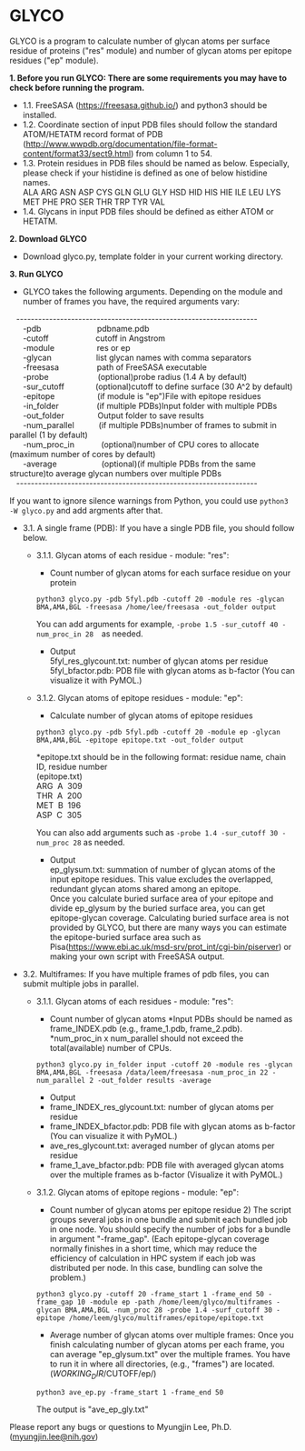 # GLYCO

GLYCO is a program to calculate number of glycan atoms per surface residue of proteins ("res" module) and number of glycan atoms per epitope residues ("ep" module).

**1. Before you run GLYCO: There are some requirements you may have to check before running the program.<br />**
   - 1.1. FreeSASA (https://freesasa.github.io/) and python3 should be installed.<br />
   - 1.2. Coordinate section of input PDB files should follow the standard ATOM/HETATM record format of PDB (http://www.wwpdb.org/documentation/file-format-content/format33/sect9.html) from column 1 to 54.<br />
   - 1.3. Protein residues in PDB files should be named as below. Especially, please check if your histidine is defined as one of below histidine names.<br />
    ALA ARG ASN ASP CYS GLN GLU GLY HSD HID HIS HIE ILE LEU LYS MET PHE PRO SER THR TRP TYR VAL<br />
   - 1.4. Glycans in input PDB files should be defined as either ATOM or HETATM.<br />

**2. Download GLYCO** 
   - Download glyco.py, template folder in your current working directory.<br />

**3. Run GLYCO<br />**
   - GLYCO takes the following arguments. Depending on the module and number of frames you have, the required arguments vary:<br />
 
   &nbsp;&nbsp;&nbsp;------------------------------------------------------------------<br />
       &nbsp; &nbsp; &nbsp; -pdb&nbsp;&nbsp;&nbsp;&nbsp;&nbsp;&nbsp;&nbsp;&nbsp;&nbsp;&nbsp;&nbsp;&nbsp; &nbsp; &nbsp; &nbsp; &nbsp; &nbsp; &nbsp; pdbname.pdb<br />
       &nbsp; &nbsp; &nbsp; -cutoff&nbsp;&nbsp;&nbsp;&nbsp; &nbsp; &nbsp; &nbsp; &nbsp; &nbsp; &nbsp; &nbsp; &nbsp; cutoff in Angstrom<br />
       &nbsp; &nbsp; &nbsp; -module&nbsp;&nbsp;&nbsp;&nbsp;&nbsp;&nbsp; &nbsp; &nbsp; &nbsp; &nbsp; &nbsp; &nbsp; res or ep<br />
       &nbsp; &nbsp; &nbsp; -glycan&nbsp;&nbsp;&nbsp;&nbsp;&nbsp; &nbsp; &nbsp; &nbsp; &nbsp; &nbsp; &nbsp; &nbsp; list glycan names with comma separators<br />
       &nbsp; &nbsp; &nbsp; -freesasa&nbsp;&nbsp;&nbsp;&nbsp;&nbsp; &nbsp;&nbsp; &nbsp; &nbsp; &nbsp; &nbsp;&nbsp;path of FreeSASA executable<br />
       &nbsp; &nbsp; &nbsp; -probe &nbsp;&nbsp;&nbsp;&nbsp;&nbsp;&nbsp; &nbsp; &nbsp; &nbsp; &nbsp; &nbsp; &nbsp; &nbsp; (optional)probe radius (1.4 A by default)<br />
       &nbsp; &nbsp; &nbsp; -sur_cutoff&nbsp;&nbsp;&nbsp;&nbsp;&nbsp;&nbsp;&nbsp; &nbsp; &nbsp; &nbsp; (optional)cutoff to define surface (30 A^2 by default)<br />
       &nbsp; &nbsp; &nbsp; -epitope&nbsp;&nbsp;&nbsp;&nbsp;&nbsp;&nbsp;&nbsp; &nbsp; &nbsp; &nbsp; &nbsp; &nbsp; &nbsp;(if module is "ep")File with epitope residues<br />
       &nbsp; &nbsp; &nbsp; -in_folder &nbsp;&nbsp;&nbsp;&nbsp;&nbsp;&nbsp;&nbsp;&nbsp; &nbsp; &nbsp;&nbsp;&nbsp;&nbsp;&nbsp;(if multiple PDBs)Input folder with multiple PDBs<br />
       &nbsp; &nbsp; &nbsp; -out_folder&nbsp;&nbsp;&nbsp;&nbsp;&nbsp;&nbsp;&nbsp; &nbsp; &nbsp; &nbsp; &nbsp;Output folder to save results<br />
       &nbsp; &nbsp; &nbsp; -num_parallel &nbsp;&nbsp;&nbsp;&nbsp;&nbsp;&nbsp;&nbsp; &nbsp; (if multiple PDBs)number of frames to submit in parallel (1 by default)<br />
       &nbsp; &nbsp; &nbsp; -num_proc_in&nbsp;&nbsp;&nbsp;&nbsp;&nbsp;&nbsp;&nbsp; &nbsp; &nbsp; (optional)number of CPU cores to allocate (maximum number of cores by default)<br />
       &nbsp; &nbsp; &nbsp; -average &nbsp;&nbsp;&nbsp;&nbsp;&nbsp;&nbsp;&nbsp; &nbsp; &nbsp; &nbsp; &nbsp;&nbsp; &nbsp; (optional)(if multiple PDBs from the same structure)to average glycan numbers over multiple PDBs<br />
   &nbsp;&nbsp;&nbsp;------------------------------------------------------------------<br />
 
     
   If you want to ignore silence warnings from Python, you could use ``` python3 -W glyco.py ``` and add argments after that.<br />
   
   - 3.1. A single frame (PDB): If you have a single PDB file, you should follow below.<br />
     - 3.1.1. Glycan atoms of each residue -  module: "res":<br />
     
       - Count number of glycan atoms for each surface residue on your protein<br />
       ```
       python3 glyco.py -pdb 5fyl.pdb -cutoff 20 -module res -glycan BMA,AMA,BGL -freesasa /home/lee/freesasa -out_folder output 
       ```
       You can add arguments for example, ```-probe 1.5 -sur_cutoff 40 -num_proc_in 28  ```as needed. <br />
       
       - Output<br /> 
       5fyl_res_glycount.txt: number of glycan atoms per residue<br />
       5fyl_bfactor.pdb: PDB file with glycan atoms as b-factor (You can visualize it with PyMOL.) <br />
       
     - 3.1.2. Glycan atoms of epitope residues - module: "ep":<br />
       
       - Calculate number of glycan atoms of epitope residues<br />
       ```
       python3 glyco.py -pdb 5fyl.pdb -cutoff 20 -module ep -glycan BMA,AMA,BGL -epitope epitope.txt -out_folder output
       ```
       *epitope.txt should be in the following format: residue name, chain ID, residue number<br />
         (epitope.txt)<br />
          ARG&nbsp; A&nbsp; 309<br />
          THR&nbsp; A&nbsp; 200<br />
          MET&nbsp; B&nbsp; 196<br />
          ASP&nbsp; C&nbsp; 305<br />
       
       You can also add arguments such as ```-probe 1.4 -sur_cutoff 30 -num_proc 28``` as needed.  <br />
        - Output<br /> 
        ep_glysum.txt: summation of number of glycan atoms of the input epitope residues. This value excludes the overlapped, redundant glycan atoms shared among an epitope. <br />
       Once you calculate buried surface area of your epitope and divide ep_glysum by the buried surface area, you can get epitope-glycan coverage. Calculating buried surface area is not provided by GLYCO, but there are many ways you can estimate the epitope-buried surface area such as Pisa(https://www.ebi.ac.uk/msd-srv/prot_int/cgi-bin/piserver) or making your own script with FreeSASA output. 
 
   - 3.2. Multiframes: If you have multiple frames of pdb files, you can submit multiple jobs in parallel.<br />
     - 3.1.1. Glycan atoms of each residues - module: "res":<br />
       - Count number of glycan atoms
        *Input PDBs should be named as frame_INDEX.pdb (e.g., frame_1.pdb, frame_2.pdb).
        *num_proc_in x num_parallel should not exceed the total(available) number of CPUs.
       ```
       python3 glyco.py in_folder input -cutoff 20 -module res -glycan BMA,AMA,BGL -freesasa /data/leem/freesasa -num_proc_in 22 -num_parallel 2 -out_folder results -average
       ```
       - Output<br /> 
        - frame_INDEX_res_glycount.txt: number of glycan atoms per residue <br />
        - frame_INDEX_bfactor.pdb: PDB file with glycan atoms as b-factor (You can visualize it with PyMOL.) <br />
        - ave_res_glycount.txt: averaged number of glycan atoms per residue <br /> 
        - frame_1_ave_bfactor.pdb: PDB file with averaged glycan atoms over the multiple frames as b-factor (Visualize it with PyMOL.) <br />
     
     - 3.1.2. Glycan atoms of epitope regions - module: "ep":<br />
       - Count number of glycan atoms per epitope residue
         2) The script groups several jobs in one bundle and submit each bundled job in one node. You should specify the number of jobs for a bundle in argument "-frame_gap". (Each epitope-glycan coverage normally finishes in a short time, which may reduce the efficiency of calculation in HPC system if each job was distributed per node. In this case, bundling can solve the problem.)
       ```
       python3 glyco.py -cutoff 20 -frame_start 1 -frame_end 50 -frame_gap 10 -module ep -path /home/leem/glyco/multiframes -glycan BMA,AMA,BGL -num_proc 28 -probe 1.4 -surf_cutoff 30 -epitope /home/leem/glyco/multiframes/epitope/epitope.txt 
       ```
       - Average number of glycan atoms over multiple frames: Once you finish calculating number of glycan atoms per each frame, you can average "ep_glysum.txt" over the multiple frames. You have to run it in where all directories, (e.g., "frames") are located. ($WORKING_DIR/$CUTOFF/ep/)<br /> 
       ```
       python3 ave_ep.py -frame_start 1 -frame_end 50 
       ```
       The output is "ave_ep_gly.txt"     
       
 Please report any bugs or questions to Myungjin Lee, Ph.D. (myungjin.lee@nih.gov)
      

